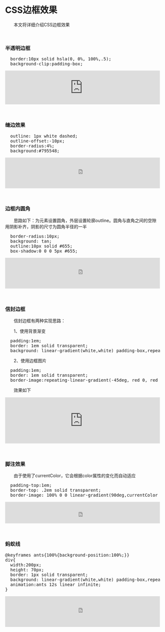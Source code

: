 # CSS边框效果

　　本文将详细介绍CSS边框效果

&nbsp;

### 半透明边框

<div class="cnblogs_code">
<pre>  border:10px solid hsla(0, 0%, 100%,.5);
  background-clip:padding-box;</pre>
</div>

<iframe style="width: 100%; height: 110px;" src="https://demo.xiaohuochai.site/css/bordershow/b1.html" frameborder="0" width="320" height="240"></iframe>

&nbsp;

### 缝边效果

<div class="cnblogs_code">
<pre>  outline: 1px white dashed;
  outline-offset:-10px;
  border-radius:4%;
  background:#795548;</pre>
</div>

<iframe style="width: 100%; height: 100px;" src="https://demo.xiaohuochai.site/css/bordershow/b2.html" frameborder="0" width="320" height="240"></iframe>

&nbsp;

### 边框内圆角

　　思路如下：为元素设置圆角，外层设置轮廓outline。圆角与直角之间的空隙用阴影补齐，阴影的尺寸为圆角半径的一半

<div class="cnblogs_code">
<pre>  border-radius:10px;
  background: tan;
  outline:10px solid #655;
  box-shadow:0 0 0 5px #655;</pre>
</div>

<iframe style="width: 100%; height: 100px;" src="https://demo.xiaohuochai.site/css/bordershow/b3.html" frameborder="0" width="320" height="240"></iframe>

&nbsp;

### 信封边框

　　信封边框有两种实现思路：

　　1、使用背景渐变

<div class="cnblogs_code">
<pre>  padding:1em;
  border: 1em solid transparent;
  background: linear-gradient(white,white) padding-box,repeating-linear-gradient(-45deg, red 0, red 12.5%, transparent 0, transparent 25%, #58a 0, #58a 37.5%, transparent 0, transparent 50%) 0/5em 5em; </pre>
</div>

　　2、使用边框图片

<div class="cnblogs_code">
<pre>  padding:1em;
  border: 1em solid transparent;
  border-image:repeating-linear-gradient(-45deg, red 0, red 1em, transparent 0, transparent 2em, #58a 0, #58a 3em, transparent 0, transparent 4em)  16;</pre>
</div>

　　效果如下

<iframe style="width: 100%; height: 150px;" src="https://demo.xiaohuochai.site/css/bordershow/b4.html" frameborder="0" width="320" height="240"></iframe>

&nbsp;

### 脚注效果

　　由于使用了currentColor，它会根据color属性的变化而自动适应

<div class="cnblogs_code">
<pre>  padding-top:1em;
  border-top: .2em solid transparent;
  border-image: 100% 0 0 linear-gradient(90deg,currentColor 4em,transparent 0);</pre>
</div>

<iframe style="width: 100%; height: 70px;" src="https://demo.xiaohuochai.site/css/bordershow/b5.html" frameborder="0" width="320" height="240"></iframe>

&nbsp;

### 蚂蚁线

<div class="cnblogs_code">
<pre>@keyframes ants{100%{background-position:100%;}}
div{
  width:200px;
  height: 70px;
  border: 1px solid transparent;
  background: linear-gradient(white,white) padding-box,repeating-linear-gradient(-45deg, black 0, black 25%, white 0, white 50%) 0/.6em .6em; 
  animation:ants 12s linear infinite;
}  </pre>
</div>

<iframe style="width: 100%; height: 100px;" src="https://demo.xiaohuochai.site/css/bordershow/b6.html" frameborder="0" width="320" height="240"></iframe>

